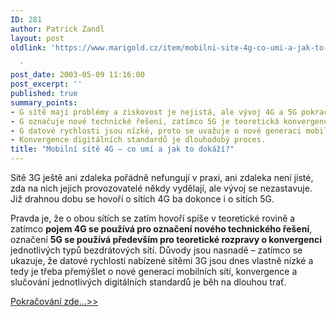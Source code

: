 ```yaml
---
ID: 281
author: Patrick Zandl
layout: post
oldlink: 'https://www.marigold.cz/item/mobilni-site-4g-co-umi-a-jak-to-dokazi

  '
post_date: 2003-05-09 11:16:00
post_excerpt: ''
published: true
summary_points:
- G sítě mají problémy a ziskovost je nejistá, ale vývoj 4G a 5G pokračuje.
- G označuje nové technické řešení, zatímco 5G je teoretická konvergence sítí.
- G datové rychlosti jsou nízké, proto se uvažuje o nové generaci mobilních sítí.
- Konvergence digitálních standardů je dlouhodobý proces.
title: "Mobilní sítě 4G – co umí a jak to dokáží?"
---
```


Sítě 3G ještě ani zdaleka pořádně nefungují v praxi, ani zdaleka není jisté, zda na nich jejich provozovatelé někdy vydělají, ale vývoj se nezastavuje. Již drahnou dobu se hovoří o sítích 4G ba dokonce i o sítích 5G. 
<p>
Pravda je, že o obou sítích se zatím hovoří spíše v teoretické rovině a zatímco <STRONG>pojem 4G se používá pro označení nového technického řešení</STRONG>, označení <STRONG>5G se používá především pro teoretické rozpravy o konvergenci</STRONG> jednotlivých typů bezdrátových sítí. Důvody jsou nasnadě &#8211; zatímco se ukazuje, že datové rychlosti nabízené sítěmi 3G jsou dnes vlastně nízké a tedy je třeba přemýšlet o nové generaci mobilních sítí, konvergence a slučování jednotlivých digitálních standardů je běh na dlouhou trať. </p>
<A href="/trh/site4G030509.html">
<p>
Pokračování zde...&gt;&gt;</p>

<p>
</A>&#160;</p>